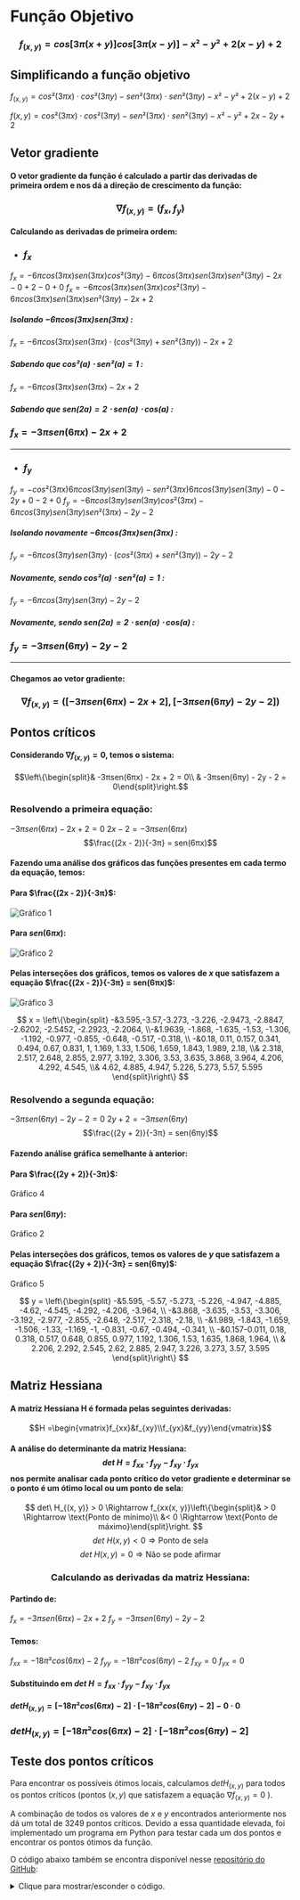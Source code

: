 ﻿# Função Objetivo
### $$f_{(x,y)} = cos[3π(x+y)]cos[3π(x-y)]-x²-y²+2(x-y)+2$$
## Simplificando a função objetivo
$f_{(x,y)} = cos²(3πx) \cdot cos²(3πy) - sen²(3πx) \cdot sen²(3πy) - x² - y² + 2(x - y) + 2$

$f(x,y) = cos²(3πx) \cdot cos²(3πy) - sen²(3πx) \cdot sen²(3πy) - x² - y² + 2x - 2y + 2$
## Vetor gradiente
#### O vetor gradiente da função é calculado a partir das derivadas de primeira ordem e nos dá a direção de crescimento da função:
### $$\nabla f_{(x,y)} = (f_x, f_y)$$
#### Calculando as derivadas de primeira ordem:

 - ### $f_x$

$f_x = -6πcos(3πx)sen(3πx)cos²(3πy) - 6πcos(3πx)sen(3πx)sen²(3πy) - 2x - 0 + 2 - 0 + 0$
$f_x = -6πcos(3πx)sen(3πx)cos²(3πy) - 6πcos(3πx)sen(3πx)sen²(3πy) - 2x + 2$
##### Isolando $-6πcos(3πx)sen(3πx)$ :
$f_x = -6πcos(3πx)sen(3πx) \cdot (cos²(3πy) + sen²(3πy)) - 2x + 2$
##### Sabendo que $cos²(a) \cdot sen²(a) = 1$ :
$f_x = -6πcos(3πx)sen(3πx) - 2x + 2$
##### Sabendo que $sen(2a) = 2 \cdot sen(a) \cdot cos(a)$ :
### $f_x = -3πsen(6πx) - 2x + 2$
<hr></hr>
 
 - ### $f_y$

$f_y = -cos²(3πx)6πcos(3πy)sen(3πy) - sen²(3πx)6πcos(3πy)sen(3πy) - 0 - 2y + 0 - 2 + 0$
$f_y = -6πcos(3πy)sen(3πy)cos²(3πx) - 6πcos(3πy)sen(3πy)sen²(3πx) - 2y - 2$
##### Isolando novamente $-6πcos(3πx)sen(3πx)$ :
$f_y = -6πcos(3πy)sen(3πy) \cdot (cos²(3πx) + sen²(3πy)) - 2y - 2$
##### Novamente, sendo $cos²(a) \cdot sen²(a) = 1$ :
$f_y = -6πcos(3πy)sen(3πy) - 2y - 2$
##### Novamente, sendo $sen(2a) = 2 \cdot sen(a) \cdot cos(a)$ :
### $f_y = -3πsen(6πy) - 2y - 2$
<hr></hr>

#### Chegamos ao vetor gradiente:
### $$\nabla f_{(x , y)} = ([-3πsen(6πx) - 2x + 2] , [-3πsen(6πy) - 2y - 2])$$
## Pontos críticos
#### Considerando $\nabla f_{(x , y)} = 0$, temos o sistema:
 $$\left\{\begin{split}& -3πsen(6πx) - 2x + 2 = 0\\
 & -3πsen(6πy) - 2y - 2 = 0\end{split}\right.$$


### Resolvendo a primeira equação:
$-3πsen(6πx) - 2x + 2 = 0$
$2x - 2 = -3πsen(6πx)$
$$\frac{(2x - 2)}{-3π} = sen(6πx)$$
#### Fazendo uma análise dos gráficos das funções presentes em cada termo da equação, temos:
#### Para $\frac{(2x - 2)}{-3π}$:
![Gráfico 1](https://drive.google.com/file/d/1Jn1pt2NboBprDZ2JzJ7TwXshSsaVSi-t/view?usp=sharing)
#### Para $sen(6πx)$:
![Gráfico 2](https://drive.google.com/file/d/1qEzGzXPYbLQORWdys_GjfO0Z_AwOuFDK/view?usp=sharing)
#### Pelas interseções dos gráficos, temos os valores de $x$ que satisfazem a equação $\frac{(2x - 2)}{-3π} = sen(6πx)$:
![Gráfico 3](https://drive.google.com/file/d/1AHpheVt2nMIny_Y4WiVQoE8DZ5F8uhLe/view?usp=sharing)

$$
x = \left\{\begin{split}
-&3.595,-3.57,-3.273, -3.226, -2.9473, -2.8847, -2.6202, -2.5452, -2.2923, -2.2064, \\-&1.9639, -1.868, -1.635, -1.53, -1.306, -1.192, -0.977, -0.855, -0.648, -0.517, -0.318,
\\ -&0.18, 0.11, 0.157, 0.341, 0.494, 0.67, 0.831, 1, 1.169, 1.33, 1.506, 1.659, 1.843, 1.989, 2.18,
\\& 2.318, 2.517, 2.648, 2.855, 2.977, 3.192, 3.306, 3.53, 3.635, 3.868, 3.964, 4.206, 4.292, 4.545,
\\& 4.62, 4.885, 4.947, 5.226, 5.273, 5.57, 5.595
\end{split}\right\}
$$
  
### Resolvendo a  segunda equação:
$-3πsen(6πy) - 2y - 2 = 0$
$2y + 2 = -3πsen(6πy)$
$$\frac{(2y + 2)}{-3π} = sen(6πy)$$

#### Fazendo análise gráfica semelhante à anterior:
#### Para $\frac{(2y + 2)}{-3π}$:
Gráfico 4
#### Para $sen(6πy)$:
Gráfico 2
#### Pelas interseções dos gráficos, temos os valores de $y$ que satisfazem a equação $\frac{(2y + 2)}{-3π} = sen(6πy)$:
Gráfico 5

$$
y = \left\{\begin{split}
-&5.595, -5.57, -5.273, -5.226, -4.947, -4.885, -4.62, -4.545, -4.292, -4.206, -3.964,
\\ -&3.868, -3.635, -3.53, -3.306, -3.192, -2.977, -2.855, -2.648, -2.517, -2.318, -2.18,
\\ -&1.989, -1.843, -1.659, -1.506, -1.33, -1.169, -1, -0.831, -0.67, -0.494, -0.341,
\\  -&0.157-0.011, 0.18, 0.318, 0.517, 0.648, 0.855, 0.977, 1.192, 1.306, 1.53, 1.635, 1.868, 1.964,
\\ & 2.206, 2.292, 2.545, 2.62, 2.885, 2.947, 3.226, 3.273, 3.57, 3.595
\end{split}\right\}
$$

## Matriz Hessiana
#### A matriz Hessiana H é formada pelas seguintes derivadas:
$$H =\begin{vmatrix}f_{xx}&f_{xy}\\f_{yx}&f_{yy}\end{vmatrix}$$
#### A análise do determinante da matriz Hessiana: $$det\ H = f_{xx} \cdot f_{yy} - f_{xy} \cdot f_{yx}$$ nos permite analisar cada ponto crítico do vetor gradiente e determinar se o ponto é um ótimo local ou um ponto de sela:

$$
det\ H_{(x, y)} > 0 \Rightarrow f_{xx(x, y)}\left\{\begin{split}& > 0 \Rightarrow \text{Ponto de mínimo}\\
&< 0 \Rightarrow \text{Ponto de máximo}\end{split}\right.
$$
$$det\ H(x, y) < 0 \Rightarrow \text{Ponto de sela}$$
$$det\ H(x, y) = 0 \Rightarrow \text{Não se pode afirmar}$$

### <center>Calculando as derivadas da matriz Hessiana:
#### Partindo de: 
$f_x = -3πsen(6πx) - 2x + 2$
$f_y = -3πsen(6πy) - 2y - 2$
#### Temos:
$f_{xx} = -18π²cos(6πx)-2$
$f_{yy} = -18π²cos(6πy)-2$
$f_{xy} = 0$
$f_{yx} = 0$

#### Substituindo em $det\ H = f_{xx} \cdot f_{yy} - f_{xy} \cdot f_{yx}$

#### $det H_{(x,y)} = [-18π²cos(6πx)-2] \cdot [-18π²cos(6πy)-2] - 0 \cdot 0$
### $det H_{(x,y)} = [-18π²cos(6πx)-2] \cdot [-18π²cos(6πy)-2]$

## Teste dos pontos críticos
Para encontrar os possíveis ótimos locais, calculamos $det H_{(x,y)}$ para todos os pontos críticos (pontos $(x, y)$ que satisfazem a equação $\nabla f_{(x,y)} = 0$ ).

A combinação de todos os valores de $x$ e $y$ encontrados anteriormente nos dá um total de 3249 pontos críticos. Devido a essa quantidade elevada, foi implementado um programa em Python para testar cada um dos pontos e encontrar os pontos ótimos da função.

O código abaixo também se encontra disponível nesse [repositório do GitHub](https://github.com/Pedro-HMV/NumOpt/blob/master/main.py):

<details>
<summary>Clique para mostrar/esconder o código.</summary>

```python
import sympy as sym
from sympy.abc import x as sym_x
from sympy.abc import y as sym_y
from sympy import oo
from itertools import product

class Problem:
    '''
    This class represents the problem at hand: optimizing the objective function
    f(x,y) = cos[3π(x+y)]cos[3π(x−y)]−x²−y²+2(x−y)+2

    Attributes
    ----------
    objective_function : sympy.Expr()
        a simpy expression which stores the function we want to optimize
    x_set : list[float]
        the list of values for x which compose the critical points
    y_set : list[float]
        the list of values for y which compose the critical points
    critical_points : list[tuple[float, float]]
        list of critical points composed from the values in x_set and y_set
    hessian_list : list[dict[tuple[float, float], float]]
        list of dictionaries with a critical point (x,y) as the key and det H(x,y) as the value
    local_optima : list[tuple[float, float]]
        list of optimal points for the function, i.e., det H(x,y) > 0
    optima_by_type : dict[str, list[tuple[float, float]]]
        dictionary with a list of local maxima (identified by the key 'maxima') and a list of
        local minima (identified by the key 'minima')
    global_optima : dict[str, dict[(str, tuple[float,float]), (str, float)]]
        dictionary that holds the maximum point with the greatest value, the minimum point
        with the smallest value and their respective values

    Methods
    -------
    get_critical_points(x_set, y_set)
        Combines each value of x with each value of y to produce critical points as tuples
    fxx(x)
        Calculates the second order derivative of the objective function relative to x
        This is sufficient for all second order derivatives in this problem, since its fxx and
        fyy are the same, and its fxy and fyx are both equal to zero
    det_H(x, y)
        Calculates the determinant of the Hessian matrix for point (x,y)
    get_hessian_list(points)
        Iterates over the list of critical points, calling det_H(x, y) for each of them and
        storing both point and determinant in a dictionary,
        then appends the dictionary to a list
    get_local_optima(hessian_list)
        Checks the sign of each value in the hessian_list and stores its point in a new list if
        the value is positive
    get_optimum_type(local_optima)
        Splits the list of local optimal points into a list of local minima and a list of local
        maxima
    test_objective(point)
        Calculates the value of the objective function for the given point
    get_global_optima(optima_by_type)
        Iterates over the list of local maxima and stores the one with the greatest value
        then iterates over the list of local minima and stores the one with the smallest value
    '''
    
	# cos[3π(x+y)]cos[3π(x−y)]−x²−y²+2(x−y)+2
    objective_function = sym.cos(3*sym.pi*(sym_x+sym_y)) # cos[3π(x+y)]
						 *sym.cos(3*sym.pi*(sym_x-sym_y)) # cos[3π(x−y)]
						 -sym_x**2-sym_y**2+2*(sym_x-sym_y)+2 # −x²−y²+2(x−y)+2

    x_set = [
    -3.595, -3.57,-3.273,-3.226,-2.9473,-2.8847,-2.6202,-2.5452,-2.2923,-2.2064,
    -1.9639,-1.868,-1.635,-1.53,-1.306,-1.192,-0.977,-0.855,-0.648,-0.517,-0.318,
    0.18,0.11,0.157,0.341,0.494,0.67,0.831,1,1.169,1.33,1.506,1.659,1.843,1.989,2.18,
    2.318,2.517,2.648,2.855,2.977,3.192,3.306,3.53,3.635,3.868,3.964,4.206,4.292,4.545,
    4.62,4.885,4.947,5.226,5.273,5.57,5.595
    ]

    y_set = [
    -5.595,-5.57,-5.273,-5.226,-4.947,-4.885,-4.62,-4.545,-4.292,-4.206,-3.964,
    -3.868,-3.635,-3.53,-3.306,-3.192,-2.977,-2.855,-2.648,-2.517,-2.318,-2.18,
    -1.989,-1.843,-1.659,-1.506,-1.33,-1.169,-1,-0.831,-0.67,-0.494,-0.341,
    -0.157,-0.011,0.18,0.318,0.517,0.648,0.855,0.977,1.192,1.306,1.53,1.635,1.868,1.964,
    2.206,2.292,2.545,2.62,2.885,2.947,3.226,3.273,3.57,3.595
    ] 

    def get_critical_points(self, x_set, y_set):
        '''
        Returns a list of tuples representing critical points of the objective function

        Parameters
        ----------
        x_set : list[float]
            List of values for the variable x which vanish the first order derivative of the
            objective function
        y_set : list[float]
            List of values for the variable y which vanish the first order derivative of the
            objective function

        Returns
        -------
        critical_points : list[tuple[float,float]]
            List of critical points represented by tuples of floats
        '''

        critical_points = list(product(x_set, y_set))
        return critical_points

    def fxx(self, x):
        '''
        Calculates the second order derivative of dependent variable x

        Parameters
        ----------
        x (float): 
            The variable on which the derivative depends

        Returns
        -------
        derivative : float
            Value of the derivative
        '''

        expr = -18*(sym.pi**2)*sym.cos(6*sym.pi*sym_x)-2 # −18π²cos(6πx)−2
        derivative = expr.evalf(subs={sym_x: x})
        return derivative

    def det_H(self, x, y):
        '''
        Calculates the determinant of the Hessian matrix for point (x,y)

        Parameters
        ----------
        x (float):
            x-coordinate of the critical point
        y (float):
            y-coordinate of the critical point

        Returns
        -------
        determinant : float
            Value of the determinant
        '''

        determinant = self.fxx(x)*self.fxx(y)
        return determinant

    def get_hessian_list(self, points):
        '''
        Iterates over the list of critical points, calling det_H(x, y) for each of them and
        storing both point and determinant in a dictionary,
        then appends the dictionary to a list

        Parameters
        ----------
        points (list[tuple[float,float]]):
            List of critical points for which to calculate det H(x,y)

        Returns
        -------
        hessian_list : list[dict[tuple[float,float],float]]
            List of points with their determinants
        '''

        hessian_list = []
        for point in points:
            hessian_list.append({
                point: self.det_H(point[0],point[1])
            })
        return hessian_list

    def get_local_optima(self, hessian_list):
        '''
        Checks the sign of each value in the hessian_list and stores its point in a new list if
        the value is positive

        Parameters
        ----------
        hessian_list : list[dict[tuple[float,float],float]]
            List of dictionaries of form: {
                                        (x,y): det_H(x,y)
                                    }

        Returns
        -------
        local_optima : list[tuple[float,float]]
            List of points for which det H is positive
        '''

        local_optima = []
        for point in hessian_list:
            (key, value), = point.items()
            if value > 0:
                local_optima.append(key)
        return local_optima

    def get_optimum_type(self, local_optima):
        '''
        Separates the local optima into a list of local minima and a list of local maxima

        Parameters
        ----------
        local_optima : list[tuple[float,float]]
            List of local optimal points

        Returns
        -------
        optima_by_type : dict[str,list[tuple[float,float]]]
            Dictionary of maxima and minima, identified by keys 'maxima' and 'minima',
            respectively
        '''

        maxima = []
        minima = []
        for point in local_optima:
            if self.fxx(point[0]) > 0:
                minima.append(point)
            elif self.fxx(point[0]) < 0:
                maxima.append(point)
        optima_by_type =  {
            'maxima': maxima,
            'minima': minima
        }
        return optima_by_type

    def test_objective(self, point):
        '''
        Calculates the value of the objective function for the given point

        Parameters
        ----------
        point : tuple[float,float]
            The point (x,y) for which to calculate the value of f(x,y)

        Returns
        -------
        f_value : float
            The value of f(x,y)
        '''

        f_value = self.objective_function.evalf(subs={sym_x: point[0],sym_y: point[1]})
        return f_value

    def get_global_optima(self, optima_by_type):
        '''
        Iterates over the list of local maxima and stores the one with the greatest value
        then iterates over the list of local minima and stores the one with the smallest value

        Parameters
        ----------
        optima_by_type : dict[str,list[tuple[float,float]]]
            Dictionary of maxima and minima, identified by keys 'maxima' and 'minima',
            respectively

        Returns
        -------
        global_optima : dict[str,dict[(str,tuple[float,float]),(str,float)]]
            Dictionary that holds the maximum point with the greatest value,
                                  the minimum point with the smallest value
                                  and their respective values:
                                    {
                                        'maximum': {
                                            'point': (x,y),
                                            'value': self.test_objective((x,y))
                                        }
                                    }
        '''

        maximum = {
            'point': (0, 0),
            'value': -9999999
        }
        minimum = {
            'point': (0, 0),
            'value': 9999999
        }
        for point in optima_by_type['maxima']:
            point_value = self.test_objective(point)
            if point_value > maximum['value']:
                maximum['point'] = point
                maximum['value'] = point_value
        for point in optima_by_type['minima']:
            point_value = self.test_objective(point)
            if point_value < minimum['value']:
                minimum['point'] = point
                minimum['value'] = point_value
        global_optima = {
            'maximum': maximum,
            'minimum': minimum
        }
        return global_optima

    def __init__(self):
        self.critical_points = self.get_critical_points(self.x_set, self.y_set)
        self.hessian_list = self.get_hessian_list(self.critical_points)
        self.local_optima = self.get_local_optima(self.hessian_list)
        self.optima_by_type = self.get_optimum_type(self.local_optima)
        self.global_optima = self.get_global_optima(self.optima_by_type)
        self.limit = self.get_limit()
    

if __name__ == '__main__':
    problem = Problem()    
    (max_point, max_value), = problem.global_optima['maximum'].items()
    (min_point, min_value), = problem.global_optima['minimum'].items()
    print(f'The greatest value for the objective function is {max_value}')
    print(f'Achieved at point {max_point}')
    print(f"The smallest value for the objective function is {min_value}")
    print(f"Achieved at point {min_point}")
```
</details>
